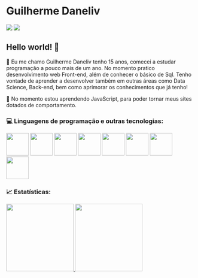 # Guilherme Daneliv

<a href="mailto:contato@gui.professional.profile@gmail.com"><img src="https://img.shields.io/badge/Gmail-D14836?style=for-the-badge&logo=gmail&logoColor=white"/></a>
<a href="https://instagram.com/daneliv.ti"><img src="https://img.shields.io/badge/Instagram-E4405F?style=for-the-badge&logo=instagram&logoColor=white"/></a>

## Hello world! :wave:
:eyes: Eu me chamo Guilherme Daneliv tenho 15 anos, comecei a estudar programação a pouco mais de um ano. No momento pratico desenvolvimento web Front-end, além de conhecer o básico de Sql. Tenho vontade de aprender a desenvolver também em outras áreas como Data Science, Back-end, bem como aprimorar os conhecimentos que já tenho!

:pushpin: No momento estou aprendendo JavaScript, para poder tornar meus sites dotados de comportamento.

### :computer: Linguagens de programação e outras tecnologias:

<img src="https://cdn.jsdelivr.net/gh/devicons/devicon/icons/html5/html5-original.svg" width="60" height="60"/> <img src="https://cdn.jsdelivr.net/gh/devicons/devicon/icons/css3/css3-original.svg" width="60" height="60"/> <img src="https://cdn.jsdelivr.net/gh/devicons/devicon/icons/javascript/javascript-original.svg" width="60" height="60"/> <img src="https://cdn.jsdelivr.net/gh/devicons/devicon/icons/react/react-original.svg" width="60" height="60"/> <img src="https://cdn.jsdelivr.net/gh/devicons/devicon/icons/bootstrap/bootstrap-original.svg" width="60" height="60"/> <img src="https://cdn.jsdelivr.net/gh/devicons/devicon/icons/figma/figma-original.svg" width="60" height="60"/> <img src="https://cdn.jsdelivr.net/gh/devicons/devicon/icons/mysql/mysql-original-wordmark.svg" width="60" height="60"/> <img src="https://cdn.jsdelivr.net/gh/devicons/devicon/icons/vscode/vscode-original.svg" width="60" height="60"/>

### :chart_with_upwards_trend: Estatísticas:

<div>
<a href="https://github.com/Guilherme-Daneliv23">
<img height="180em" src="https://github-readme-stats.vercel.app/api/top-langs/?username=Guilherme-Daneliv23&layout=compact&langs_count=7&theme=dracula"/>
<img height="180em" src="https://github-readme-stats.vercel.app/api?username=Guilherme-Daneliv23&show_icons=true&theme=dracula&include_all_commits=true&count_private=true"/>
</div>



